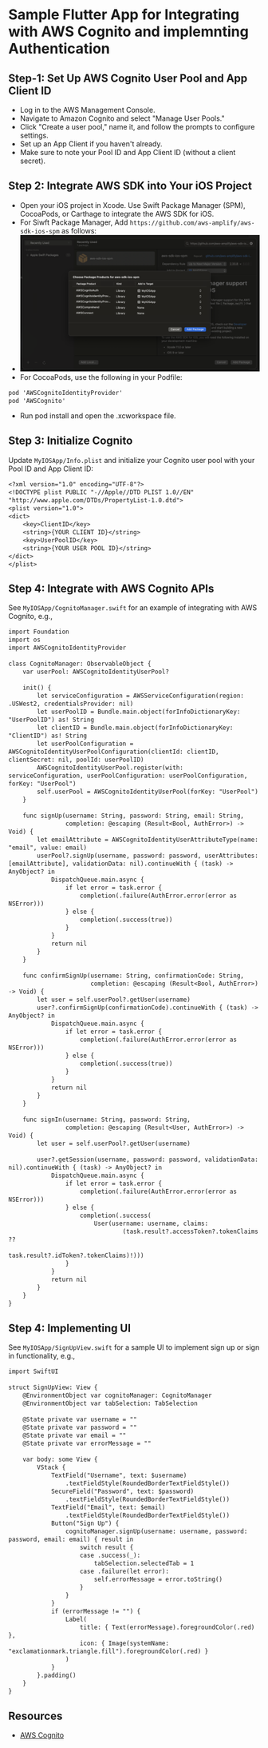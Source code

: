 # Sample Flutter App for Integrating with AWS Cognito and implemnting Authentication

## Step-1: Set Up AWS Cognito User Pool and App Client ID
  - Log in to the AWS Management Console.
  - Navigate to Amazon Cognito and select "Manage User Pools."
  - Click "Create a user pool," name it, and follow the prompts to configure settings. 
  - Set up an App Client if you haven't already.
  - Make sure to note your Pool ID and App Client ID (without a client secret).

## Step 2: Integrate AWS SDK into Your iOS Project
  - Open your iOS project in Xcode. Use Swift Package Manager (SPM), CocoaPods, or Carthage to integrate the AWS SDK for iOS. 
  - For Siwft Package Manager, Add `https://github.com/aws-amplify/aws-sdk-ios-spm` as follows:
  - ![Adding Swift Package!](add_aws_package.png)
  - For CocoaPods, use the following in your Podfile:
```
pod 'AWSCognitoIdentityProvider'
pod 'AWSCognito'
```
  - Run pod install and open the .xcworkspace file.

## Step 3: Initialize Cognito
Update `MyIOSApp/Info.plist` and initialize your Cognito user pool with your Pool ID and App Client ID:
```
<?xml version="1.0" encoding="UTF-8"?>
<!DOCTYPE plist PUBLIC "-//Apple//DTD PLIST 1.0//EN" "http://www.apple.com/DTDs/PropertyList-1.0.dtd">
<plist version="1.0">
<dict>
	<key>ClientID</key>
    <string>{YOUR CLIENT ID}</string>
	<key>UserPoolID</key>
    <string>{YOUR USER POOL ID}</string>
</dict>
</plist>
```  

## Step 4: Integrate with AWS Cognito APIs
See `MyIOSApp/CognitoManager.swift` for an example of integrating with AWS Cognito, e.g.,

```
import Foundation
import os
import AWSCognitoIdentityProvider

class CognitoManager: ObservableObject {
    var userPool: AWSCognitoIdentityUserPool?

    init() {
        let serviceConfiguration = AWSServiceConfiguration(region: .USWest2, credentialsProvider: nil)
        let userPoolID = Bundle.main.object(forInfoDictionaryKey: "UserPoolID") as! String
        let clientID = Bundle.main.object(forInfoDictionaryKey: "ClientID") as! String
        let userPoolConfiguration = AWSCognitoIdentityUserPoolConfiguration(clientId: clientID, clientSecret: nil, poolId: userPoolID)
        AWSCognitoIdentityUserPool.register(with: serviceConfiguration, userPoolConfiguration: userPoolConfiguration, forKey: "UserPool")
        self.userPool = AWSCognitoIdentityUserPool(forKey: "UserPool")
    }

    func signUp(username: String, password: String, email: String, 
                completion: @escaping (Result<Bool, AuthError>) -> Void) {
        let emailAttribute = AWSCognitoIdentityUserAttributeType(name: "email", value: email)
        userPool?.signUp(username, password: password, userAttributes: [emailAttribute], validationData: nil).continueWith { (task) -> AnyObject? in
            DispatchQueue.main.async {
                if let error = task.error {
                    completion(.failure(AuthError.error(error as NSError)))
                } else {
                    completion(.success(true))
                }
            }
            return nil
        }
    }

    func confirmSignUp(username: String, confirmationCode: String,
                       completion: @escaping (Result<Bool, AuthError>) -> Void) {
        let user = self.userPool?.getUser(username)
        user?.confirmSignUp(confirmationCode).continueWith { (task) -> AnyObject? in
            DispatchQueue.main.async {
                if let error = task.error {
                    completion(.failure(AuthError.error(error as NSError)))
                } else {
                    completion(.success(true))
                }
            }
            return nil
        }
    }

    func signIn(username: String, password: String,
                completion: @escaping (Result<User, AuthError>) -> Void) {
        let user = self.userPool?.getUser(username)

        user?.getSession(username, password: password, validationData: nil).continueWith { (task) -> AnyObject? in
            DispatchQueue.main.async {
                if let error = task.error {
                    completion(.failure(AuthError.error(error as NSError)))
                } else {
                    completion(.success(
                        User(username: username, claims:
                                (task.result?.accessToken?.tokenClaims ??
                                         task.result?.idToken?.tokenClaims)!)))
                }
            }
            return nil
        }
    }
}
```  

## Step 4: Implementing UI
See `MyIOSApp/SignUpView.swift` for a sample UI to implement sign up or sign in functionality, e.g.,
```
import SwiftUI

struct SignUpView: View {
    @EnvironmentObject var cognitoManager: CognitoManager
    @EnvironmentObject var tabSelection: TabSelection

    @State private var username = ""
    @State private var password = ""
    @State private var email = ""
    @State private var errorMessage = ""

    var body: some View {
        VStack {
            TextField("Username", text: $username)
                .textFieldStyle(RoundedBorderTextFieldStyle())
            SecureField("Password", text: $password)
                .textFieldStyle(RoundedBorderTextFieldStyle())
            TextField("Email", text: $email)
                .textFieldStyle(RoundedBorderTextFieldStyle())
            Button("Sign Up") {
                cognitoManager.signUp(username: username, password: password, email: email) { result in
                    switch result {
                    case .success(_):
                        tabSelection.selectedTab = 1
                    case .failure(let error):
                        self.errorMessage = error.toString()
                    }
                }
            }
            if (errorMessage != "") {
                Label(
                    title: { Text(errorMessage).foregroundColor(.red) },
                    icon: { Image(systemName: "exclamationmark.triangle.fill").foregroundColor(.red) }
                )
            }
        }.padding()
    }
}
```

## Resources
- [AWS Cognito](https://aws.amazon.com/cognito/)
